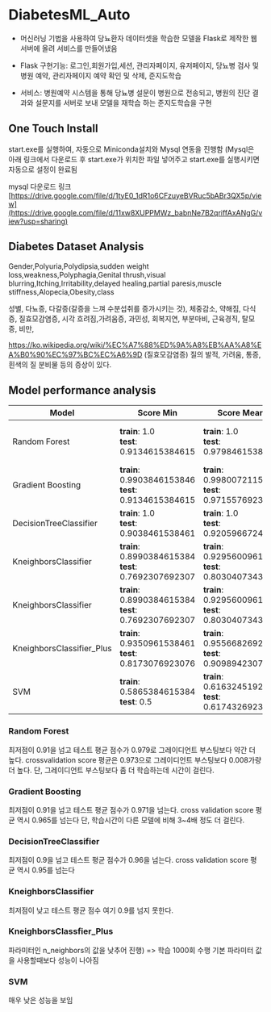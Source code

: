 # DiabetesML_Auto

* 머신러닝 기법을 사용하여 당뇨환자 데이터셋을 학습한 모델을 Flask로 제작한 웹서버에 올려 서비스를 만들어냈음 
* Flask 구현기능: 로그인,회원가입,세션, 관리자페이지, 유저페이지, 당뇨병 검사 및 병원 예약, 관리자페이지 예약 확인 및 삭제, 준지도학습

* 서비스: 병원예약 시스템을 통해 당뇨병 설문이 병원으로 전송되고, 병원의 진단 결과와 설문지를 서버로 보내 모델을 재학습 하는 준지도학습을 구현

## One Touch Install
start.exe를 실행하여, 자동으로 Miniconda설치와 Mysql 연동을 진행함 (Mysql은 아래 링크에서 다운로드 후 start.exe가 위치한 파일 넣어주고 start.exe를 실행시키면 자동으로 
설정이 완료됨

mysql 다운로드 링크
[https://drive.google.com/file/d/1tyE0_1dR1o6CFzuyeBVRuc5bABr3QX5p/view](https://drive.google.com/file/d/11xw8XUPPMWz_babnNe7B2qriffAxANgG/view?usp=sharing)

## Diabetes Dataset Analysis

Gender,Polyuria,Polydipsia,sudden weight loss,weakness,Polyphagia,Genital thrush,visual blurring,Itching,Irritability,delayed healing,partial paresis,muscle stiffness,Alopecia,Obesity,class

성별, 다뇨증, 다갈증(갈증을 느껴 수분섭취를 증가시키는 것), 체중감소, 약해짐, 다식증, 질효모감염증, 시각 흐려짐,가려움증, 과민성, 회복지연, 부분마비, 근육경직, 탈모증, 비만, 

https://ko.wikipedia.org/wiki/%EC%A7%88%ED%9A%A8%EB%AA%A8%EA%B0%90%EC%97%BC%EC%A6%9D
(질효모감염증) 질의 발적, 가려움, 통증, 흰색의 질 분비물 등의 증상이 있다.


## Model performance analysis


|        Model      |   Score Min   |   Score Mean   |   Cross Score Min   |   Cross Score Mean   |
|-------------------|---------------|----------------|---------------------|----------------------|
| Random Forest     | <b>train</b>: 1.0 <br><b>test</b>: 0.9134615384615 | <b>train</b>: 1.0 <br><b>test</b>: 0.9798461538461 | <b>train</b>: 0.9993975903614 <br><b>test</b>: 0.9496270797475 | <b>train</b>: 0.9999993975903 <br><b>test</b>: 0.9730432013769 |
| Gradient Boosting     | <b>train</b>: 0.9903846153846 <br><b>test</b>: 0.9134615384615 | <b>train</b>: 0.9980072115384 <br><b>test</b>: 0.9715576923076 | <b>train</b>: 0.9963963963963 <br><b>test</b>: 0.9374641422834 | <b>train</b>: 0.9994549314374 <br><b>test</b>: 0.9655523235800 |
| DecisionTreeClassifier     | <b>train</b>: 1.0 <br><b>test</b>: 0.9038461538461 | <b>train</b>: 1.0 <br><b>test</b>: 0.9205966724039 | <b>train</b>: 1.0<br><b>test</b>: 0.9205966724039 | <b>train</b>: 1.0  <br><b>test</b>: 0.9547946643717 |
| KneighborsClassifier     | <b>train</b>: 0.8990384615384 <br><b>test</b>: 0.7692307692307 | <b>train</b>: 0.9295600961538<br><b>test</b>: 0.8030407343660 | <b>train</b>: 0.8912207388111<br><b>test</b>: 0.8030407343660 | <b>train</b>: 0.915234163681  <br><b>test</b>: 0.8588829030407 |
| KneighborsClassifier     | <b>train</b>: 0.8990384615384 <br><b>test</b>: 0.7692307692307 | <b>train</b>: 0.9295600961538<br><b>test</b>: 0.8030407343660 | <b>train</b>: 0.8912207388111<br><b>test</b>: 0.8030407343660 | <b>train</b>: 0.915234163681  <br><b>test</b>: 0.8588829030407 |
| KneighborsClassifier_Plus     | <b>train</b>: 0.9350961538461 <br><b>test</b>: 0.8173076923076 | <b>train</b>: 0.9556682692307<br><b>test</b>: 0.9098942307692 | <b>train</b>: 0.9302923405333<br><b>test</b>: 0.8486230636833 | <b>train</b>: 0.9499196334889  <br><b>test</b>: 0.893440562248 |
| SVM    | <b>train</b>: 0.5865384615384 <br><b>test</b>: 0.5 | <b>train</b>: 0.6163245192307<br><b>test</b>: 0.6174326923076 | <b>train</b>: 0.5865389485871<br><b>test</b>: 0.5841652323580 | <b>train</b>: 0.6158167842541  <br><b>test</b>: 0.6153324440619 |


### Random Forest
최저점이 0.91을 넘고 테스트 평균 점수가 0.979로 그레이디언트 부스팅보다 약간 더 높다. 
crossvalidation score 평균은 0.973으로 그레이디언트 부스팅보다 0.008가량 더 높다.
단, 그레이디언트 부스팅보다 좀 더 학습하는데 시간이 걸린다.

### Gradient Boosting
최저점이 0.91을 넘고 테스트 평균 점수가 0.971을 넘는다. cross validation score 평균 역시 0.965를 넘는다
단, 학습시간이 다른 모델에 비해 3~4배 정도 더 걸린다.

### DecisionTreeClassifier
최저점이 0.9을 넘고 테스트 평균 점수가 0.96을 넘는다. cross validation score 평균 역시 0.95를 넘는다

### KneighborsClassifier
최저점이 낮고 테스트 평균 점수 여기 0.9를 넘지 못한다.


### KneighborsClassfier_Plus
파라미터인 n_neighbors의 값을 낮추어 진행) => 학습 1000회 수행 
기본 파라미터 값을 사용할때보다 성능이 나아짐

### SVM
매우 낮은 성능을 보임
